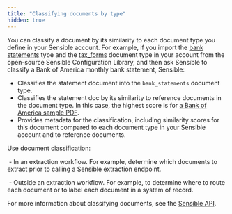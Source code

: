 ```yaml
---
title: "Classifying documents by type"
hidden: true
---
```


You can classify a document by its similarity to each document type you define in your Sensible account. For example, if you import the [bank statements](https://github.com/sensible-hq/sensible-configuration-library/tree/main/bank_statements) type and the [tax_forms](https://github.com/sensible-hq/sensible-configuration-library/tree/main/tax_forms) document type in your account from the open-source Sensible Configuration Library, and then ask Sensible to classify a Bank of America monthly bank statement, Sensible:

- Classifies the statement document into the `bank_statements` document type.
- Classifies the statement doc by its similarity to reference documents in the document type. In this case, the highest score is for [a Bank of America sample PDF](https://github.com/sensible-hq/sensible-configuration-library/blob/main/bank_statements/bank_of_america/boa_sample.pdf).
-  Provides metadata for the classification, including similarity scores for this document compared to each document type in your Sensible account and to reference documents.

Use document classification:

​     \- In an extraction workflow. For example, determine which documents to extract prior to calling a Sensible extraction endpoint.

​     \- Outside an extraction workflow. For example, to determine where to route each document or to label each document in a system of record.

For more information about classifying documents, see the [Sensible API](ref:classify-documents).
